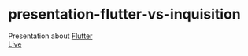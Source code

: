 # presentation-flutter-vs-inquisition

Presentation about [Flutter](https://flutter.io/)    
[Live](https://bunopus.github.io/presentation-flutter-vs-inquisition/)
